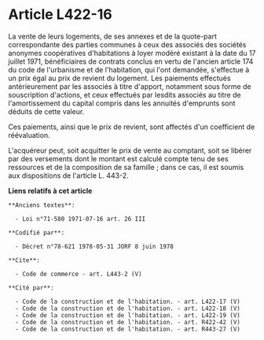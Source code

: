 # Article L422-16

La vente de leurs logements, de ses annexes et de la quote-part correspondante des parties communes à ceux des associés des
sociétés anonymes coopératives d'habitations à loyer modéré existant à la date du 17 juillet 1971, bénéficiaires de contrats
conclus en vertu de l'ancien article 174 du code de l'urbanisme et de l'habitation, qui l'ont demandée, s'effectue à un prix
égal au prix de revient du logement. Les paiements effectués antérieurement par les associés à titre d'apport, notamment sous
forme de souscription d'actions, et ceux effectués par lesdits associés au titre de l'amortissement du capital compris dans
les annuités d'emprunts sont déduits de cette valeur. 

Ces paiements, ainsi que le prix de revient, sont affectés d'un coefficient de réévaluation. 

L'acquéreur peut, soit acquitter le prix de vente au comptant, soit se libérer par des versements dont le montant est calculé
compte tenu de ses ressources et de la composition de sa famille ; dans ce cas, il est soumis aux dispositions de l'article
L. 443-2.

**Liens relatifs à cet article**

	**Anciens textes**:

	  - Loi n°71-580 1971-07-16 art. 26 III

	**Codifié par**:

	  - Décret n°78-621 1978-05-31 JORF 8 juin 1978

	**Cite**:

	  - Code de commerce - art. L443-2 (V)

	**Cité par**:

	  - Code de la construction et de l'habitation. - art. L422-17 (V)
	  - Code de la construction et de l'habitation. - art. L422-18 (V)
	  - Code de la construction et de l'habitation. - art. L422-19 (V)
	  - Code de la construction et de l'habitation. - art. R422-42 (V)
	  - Code de la construction et de l'habitation. - art. R443-27 (V)
